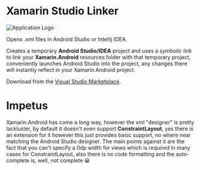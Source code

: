 # Xamarin Studio Linker
![Application Logo](https://zintom.gallerycdn.vsassets.io/extensions/zintom/xamarinstudiolinker/1.1/1632793280896/Microsoft.VisualStudio.Services.Icons.Default)

Opens .xml files in Android Studio or Intellij IDEA.

Creates a temporary **Android Studio/IDEA** project and uses a *symbolic link* to link your **Xamarin.Android** resources folder with that temporary project, conveniently launches Android Studio into the project, any changes there will instantly reflect in your Xamarin.Android project.

Download from the [Visual Studio Marketplace](https://marketplace.visualstudio.com/items?itemName=Zintom.XamarinStudioLinker).

# Impetus
Xamarin.Android has come a *long* way, however the xml "designer" is pretty lackluster, by default it doesn't even support **ConstraintLayout**, yes there is an extension for it however this just provides basic support, no where near matching the Android Studio designer. The main points against it are the fact that you can't specify a 0dp width for views which is *required* in many cases for ConstraintLayout, also there is no code formatting and the auto-complete is, well, not complete 😀
